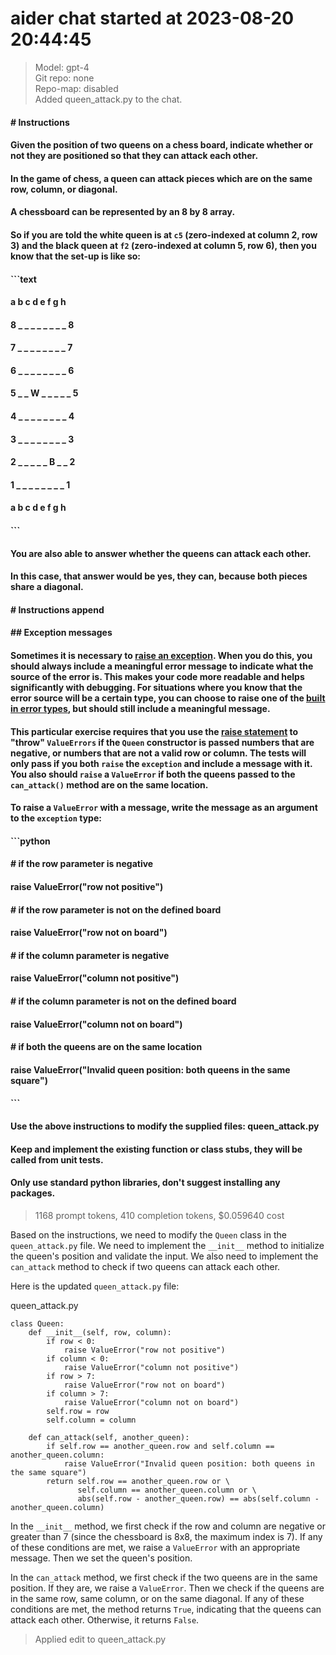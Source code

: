 
# aider chat started at 2023-08-20 20:44:45

> Model: gpt-4  
> Git repo: none  
> Repo-map: disabled  
> Added queen_attack.py to the chat.  

#### # Instructions  
####   
#### Given the position of two queens on a chess board, indicate whether or not they are positioned so that they can attack each other.  
####   
#### In the game of chess, a queen can attack pieces which are on the same row, column, or diagonal.  
####   
#### A chessboard can be represented by an 8 by 8 array.  
####   
#### So if you are told the white queen is at `c5` (zero-indexed at column 2, row 3) and the black queen at `f2` (zero-indexed at column 5, row 6), then you know that the set-up is like so:  
####   
#### ```text  
####   a b c d e f g h  
#### 8 _ _ _ _ _ _ _ _ 8  
#### 7 _ _ _ _ _ _ _ _ 7  
#### 6 _ _ _ _ _ _ _ _ 6  
#### 5 _ _ W _ _ _ _ _ 5  
#### 4 _ _ _ _ _ _ _ _ 4  
#### 3 _ _ _ _ _ _ _ _ 3  
#### 2 _ _ _ _ _ B _ _ 2  
#### 1 _ _ _ _ _ _ _ _ 1  
####   a b c d e f g h  
#### ```  
####   
#### You are also able to answer whether the queens can attack each other.  
#### In this case, that answer would be yes, they can, because both pieces share a diagonal.  
#### # Instructions append  
####   
#### ## Exception messages  
####   
#### Sometimes it is necessary to [raise an exception](https://docs.python.org/3/tutorial/errors.html#raising-exceptions). When you do this, you should always include a **meaningful error message** to indicate what the source of the error is. This makes your code more readable and helps significantly with debugging. For situations where you know that the error source will be a certain type, you can choose to raise one of the [built in error types](https://docs.python.org/3/library/exceptions.html#base-classes), but should still include a meaningful message.  
####   
#### This particular exercise requires that you use the [raise statement](https://docs.python.org/3/reference/simple_stmts.html#the-raise-statement) to "throw" `ValueErrors` if the `Queen` constructor is passed numbers that are negative, or numbers that are not a valid row or column.  The tests will only pass if you both `raise` the `exception` and include a message with it. You also should `raise` a `ValueError` if both the queens passed to the `can_attack()` method are on the same location.  
####   
#### To raise a `ValueError` with a message, write the message as an argument to the `exception` type:  
####   
#### ```python  
#### # if the row parameter is negative  
#### raise ValueError("row not positive")  
####   
#### # if the row parameter is not on the defined board  
#### raise ValueError("row not on board")  
####   
#### # if the column parameter is negative  
#### raise ValueError("column not positive")  
####   
#### # if the column parameter is not on the defined board  
#### raise ValueError("column not on board")  
####   
#### # if both the queens are on the same location  
#### raise ValueError("Invalid queen position: both queens in the same square")  
#### ```  
####   
#### ####  
####   
#### Use the above instructions to modify the supplied files: queen_attack.py  
#### Keep and implement the existing function or class stubs, they will be called from unit tests.  
#### Only use standard python libraries, don't suggest installing any packages.  
> 1168 prompt tokens, 410 completion tokens, $0.059640 cost  

Based on the instructions, we need to modify the `Queen` class in the `queen_attack.py` file. We need to implement the `__init__` method to initialize the queen's position and validate the input. We also need to implement the `can_attack` method to check if two queens can attack each other.

Here is the updated `queen_attack.py` file:

queen_attack.py
```
class Queen:
    def __init__(self, row, column):
        if row < 0:
            raise ValueError("row not positive")
        if column < 0:
            raise ValueError("column not positive")
        if row > 7:
            raise ValueError("row not on board")
        if column > 7:
            raise ValueError("column not on board")
        self.row = row
        self.column = column

    def can_attack(self, another_queen):
        if self.row == another_queen.row and self.column == another_queen.column:
            raise ValueError("Invalid queen position: both queens in the same square")
        return self.row == another_queen.row or \
               self.column == another_queen.column or \
               abs(self.row - another_queen.row) == abs(self.column - another_queen.column)
```

In the `__init__` method, we first check if the row and column are negative or greater than 7 (since the chessboard is 8x8, the maximum index is 7). If any of these conditions are met, we raise a `ValueError` with an appropriate message. Then we set the queen's position.

In the `can_attack` method, we first check if the two queens are in the same position. If they are, we raise a `ValueError`. Then we check if the queens are in the same row, same column, or on the same diagonal. If any of these conditions are met, the method returns `True`, indicating that the queens can attack each other. Otherwise, it returns `False`.

> Applied edit to queen_attack.py  

